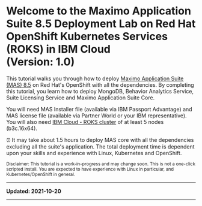 # Welcome to the Maximo Application Suite 8.5 Deployment Lab on Red Hat OpenShift Kubernetes Services (ROKS) in IBM Cloud<br>(Version: 1.0)

This tutorial walks you through how to deploy [Maximo Application Suite (MAS) 8.5](https://www.ibm.com/products/maximo) on Red Hat's OpenShift with all the dependencies. By completing this tutorial, you learn how to deploy MongoDB, Behavior Analytics Service, Suite Licensing Service and Maximo Application Suite Core.

You will need MAS Installer file (available via IBM Passport Advantage) and MAS license file (available via Partner World or your IBM representative). You will also need [IBM Cloud - ROKS cluster](https://www.ibm.com/cloud/openshift) of at least 5 nodes (b3c.16x64).

⏰ It may take about 1.5 hours to deploy MAS core with all the dependencies excluding all the suite's application. The total deployment time is dependent upon your skills and experience with Linux, Kubernetes and OpenShift.

<sub>Disclaimer: This tutorial is a work-in-progress and may change soon. This is not a one-click scripted install. You are expected to have experience with Linux in particular, and Kubernetes/OpenShift in general.</sub>

---

**Updated: 2021-10-20**

---
